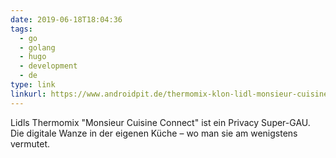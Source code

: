 ```yaml
---
date: 2019-06-18T18:04:36
tags:
  - go
  - golang
  - hugo
  - development
  - de
type: link
linkurl: https://www.androidpit.de/thermomix-klon-lidl-monsieur-cuisine-connect-sicherheit
---
```

Lidls Thermomix "Monsieur Cuisine Connect" ist ein Privacy Super-GAU. Die digitale Wanze in der eigenen Küche – wo man sie am wenigstens vermutet.
